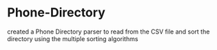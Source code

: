 # Phone-Directory
created a Phone Directory parser to read from the  CSV file and sort the directory using the multiple sorting algorithms

